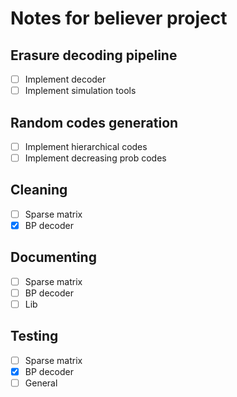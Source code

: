 # Notes for believer project

## Erasure decoding pipeline
- [ ] Implement decoder
- [ ] Implement simulation tools

## Random codes generation
- [ ] Implement hierarchical codes
- [ ] Implement decreasing prob codes

## Cleaning
- [ ] Sparse matrix
- [x] BP decoder

## Documenting
- [ ] Sparse matrix
- [ ] BP decoder
- [ ] Lib

## Testing
- [ ] Sparse matrix
- [x] BP decoder
- [ ] General
